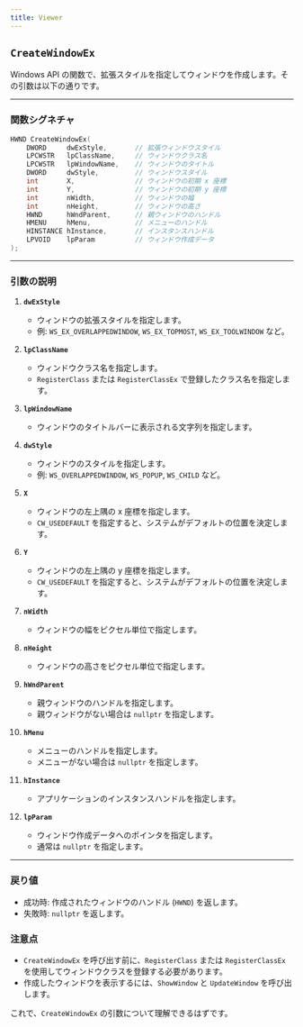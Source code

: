 ```yaml
---
title: Viewer
---
```


## `CreateWindowEx`

Windows API の関数で、拡張スタイルを指定してウィンドウを作成します。その引数は以下の通りです。

---

### 関数シグネチャ

```cpp
HWND CreateWindowEx(
    DWORD     dwExStyle,       // 拡張ウィンドウスタイル
    LPCWSTR   lpClassName,     // ウィンドウクラス名
    LPCWSTR   lpWindowName,    // ウィンドウのタイトル
    DWORD     dwStyle,         // ウィンドウスタイル
    int       X,               // ウィンドウの初期 x 座標
    int       Y,               // ウィンドウの初期 y 座標
    int       nWidth,          // ウィンドウの幅
    int       nHeight,         // ウィンドウの高さ
    HWND      hWndParent,      // 親ウィンドウのハンドル
    HMENU     hMenu,           // メニューのハンドル
    HINSTANCE hInstance,       // インスタンスハンドル
    LPVOID    lpParam          // ウィンドウ作成データ
);
```

---

### 引数の説明

1. **`dwExStyle`**  
   - ウィンドウの拡張スタイルを指定します。
   - 例: `WS_EX_OVERLAPPEDWINDOW`, `WS_EX_TOPMOST`, `WS_EX_TOOLWINDOW` など。

2. **`lpClassName`**  
   - ウィンドウクラス名を指定します。
   - `RegisterClass` または `RegisterClassEx` で登録したクラス名を指定します。

3. **`lpWindowName`**  
   - ウィンドウのタイトルバーに表示される文字列を指定します。

4. **`dwStyle`**  
   - ウィンドウのスタイルを指定します。
   - 例: `WS_OVERLAPPEDWINDOW`, `WS_POPUP`, `WS_CHILD` など。

5. **`X`**  
   - ウィンドウの左上隅の x 座標を指定します。
   - `CW_USEDEFAULT` を指定すると、システムがデフォルトの位置を決定します。

6. **`Y`**  
   - ウィンドウの左上隅の y 座標を指定します。
   - `CW_USEDEFAULT` を指定すると、システムがデフォルトの位置を決定します。

7. **`nWidth`**  
   - ウィンドウの幅をピクセル単位で指定します。

8. **`nHeight`**  
   - ウィンドウの高さをピクセル単位で指定します。

9. **`hWndParent`**  
   - 親ウィンドウのハンドルを指定します。
   - 親ウィンドウがない場合は `nullptr` を指定します。

10. **`hMenu`**  
    - メニューのハンドルを指定します。
    - メニューがない場合は `nullptr` を指定します。

11. **`hInstance`**  
    - アプリケーションのインスタンスハンドルを指定します。

12. **`lpParam`**  
    - ウィンドウ作成データへのポインタを指定します。
    - 通常は `nullptr` を指定します。

---

### 戻り値

- 成功時: 作成されたウィンドウのハンドル (`HWND`) を返します。
- 失敗時: `nullptr` を返します。

### 注意点

- `CreateWindowEx` を呼び出す前に、`RegisterClass` または `RegisterClassEx` を使用してウィンドウクラスを登録する必要があります。
- 作成したウィンドウを表示するには、`ShowWindow` と `UpdateWindow` を呼び出します。

これで、`CreateWindowEx` の引数について理解できるはずです。
